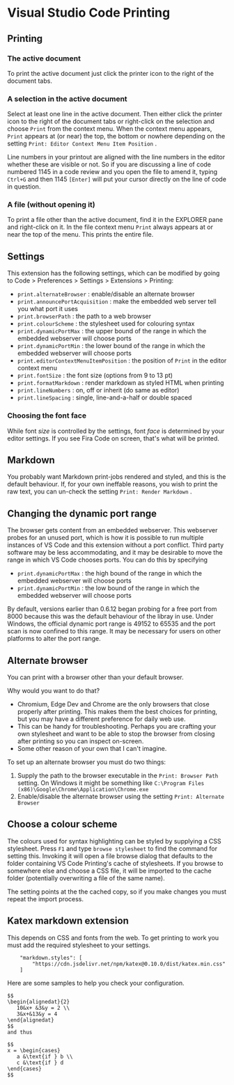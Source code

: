 # Visual Studio Code Printing

## Printing

### The active document

To print the active document just click the printer icon to the right of the document tabs.

### A selection in the active document

Select at least one line in the active document. Then either click the printer icon to the right of the document tabs or right-click on the selection and choose `Print` from the context menu. When the context menu appears, `Print` appears at (or near) the top, the bottom or nowhere depending on the setting `Print: Editor Context Menu Item Position` .

Line numbers in your printout are aligned with the line numbers in the editor whether these are visible or not. So if you are discussing a line of code numbered 1145 in a code review and you open the file to amend it, typing `Ctrl+G` and then 1145 `[Enter]` will put your cursor directly on the line of code in question.

### A file (without opening it)

To print a file other than the active document, find it in the EXPLORER pane and right-click on it. In the file context menu `Print` always appears at or near the top of the menu. This prints the entire file.

## Settings

This extension has the following settings, which can be modified by going to Code > Preferences > Settings > Extensions > Printing:

* `print.alternateBrowser` : enable/disable an alternate browser
* `print.announcePortAcquisition` : make the embedded web server tell you what port it uses
* `print.browserPath` : the path to a web browser
* `print.colourScheme` : the stylesheet used for colouring syntax
* `print.dynamicPortMax` : the upper bound of the range in which the embedded webserver will choose ports
* `print.dynamicPortMin` : the lower bound of the range in which the embedded webserver will choose ports
* `print.editorContextMenuItemPosition` : the position of `Print` in the editor context menu
* `print.fontSize` : the font size (options from 9 to 13 pt)
* `print.formatMarkdown` : render markdown as styled HTML when printing
* `print.lineNumbers` : on, off or inherit (do same as editor)
* `print.lineSpacing` : single, line-and-a-half or double spaced

### Choosing the font face

While font _size_ is controlled by the settings, font _face_ is determined by your editor settings. If you see Fira Code on screen, that's what will be printed.

## Markdown

You probably want Markdown print-jobs rendered and styled, and this is the default behaviour. If, for your own ineffable reasons, you wish to print the raw text, you can un-check the setting `Print: Render Markdown` .

## Changing the dynamic port range

The browser gets content from an embedded webserver. This webserver probes for an unused port, which is how it is possible to run multiple instances of VS Code and this extension without a port conflict. Third party software may be less accommodating, and it may be desirable to move the range in which VS Code chooses ports. You can do this by specifying

* `print.dynamicPortMax` : the high bound of the range in which the embedded webserver will choose ports
* `print.dynamicPortMin` : the low bound of the range in which the embedded webserver will choose ports

By default, versions earlier than 0.6.12 began probing for a free port from 8000 because this was the default behaviour of the libray
in use. Under Windows, the official dynamic port range is 49152 to 65535 and the port scan is now confined to this range. It may be necessary for users on other platforms to alter the port range.

## Alternate browser

You can print with a browser other than your default browser.

Why would you want to do that?

* Chromium, Edge Dev and Chrome are the only browsers that close properly after printing. This makes them the best choices for printing, but you may have a different preference for daily web use.
* This can be handy for troubleshooting. Perhaps you are crafting your own stylesheet and want to be able to stop the browser from closing after printing so you can inspect on-screen.
* Some other reason of your own that I can't imagine.

To set up an alternate browser you must do two things:

1. Supply the path to the browser executable in the `Print: Browser Path` setting. On Windows it might be something like `C:\Program Files (x86)\Google\Chrome\Application\Chrome.exe`
1. Enable/disable the alternate browser using the setting `Print: Alternate Browser`

## Choose a colour scheme

The colours used for syntax highlighting can be styled by supplying a CSS stylesheet. Press `F1` and type `browse stylesheet` to find the command for setting this. Invoking it will open a file browse dialog that defaults to the folder containing VS Code Printing's cache of stylesheets. If you browse to somewhere else and choose a CSS file, it will be imported to the cache folder (potentially overwriting a file of the same name).

 The setting points at the the cached copy, so if you make changes you must repeat the import process.

## Katex markdown extension
This depends on CSS and fonts from the web. To get printing to work you must add the required stylesheet to your settings.

		"markdown.styles": [
			"https://cdn.jsdelivr.net/npm/katex@0.10.0/dist/katex.min.css"
		]

Here are some samples to help you check your configuration.
```
$$
\begin{alignedat}{2}
   10&x+ &3&y = 2 \\
   3&x+&13&y = 4
\end{alignedat}
$$
and thus

$$
x = \begin{cases}
   a &\text{if } b \\
   c &\text{if } d
\end{cases}
$$
```
